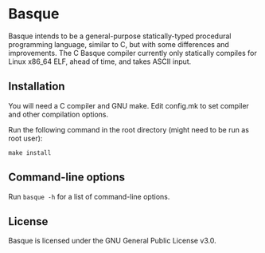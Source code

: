 # Basque
Basque intends to be a general-purpose statically-typed procedural programming language, similar to C, but with some differences and improvements. The C Basque compiler currently only statically compiles for Linux x86\_64 ELF, ahead of time, and takes ASCII input.

## Installation
You will need a C compiler and GNU make. Edit config.mk to set compiler and other compilation options.

Run the following command in the root directory (might need to be run as root user):
```
make install
```

## Command-line options
Run `basque -h` for a list of command-line options.

## License
Basque is licensed under the GNU General Public License v3.0.

